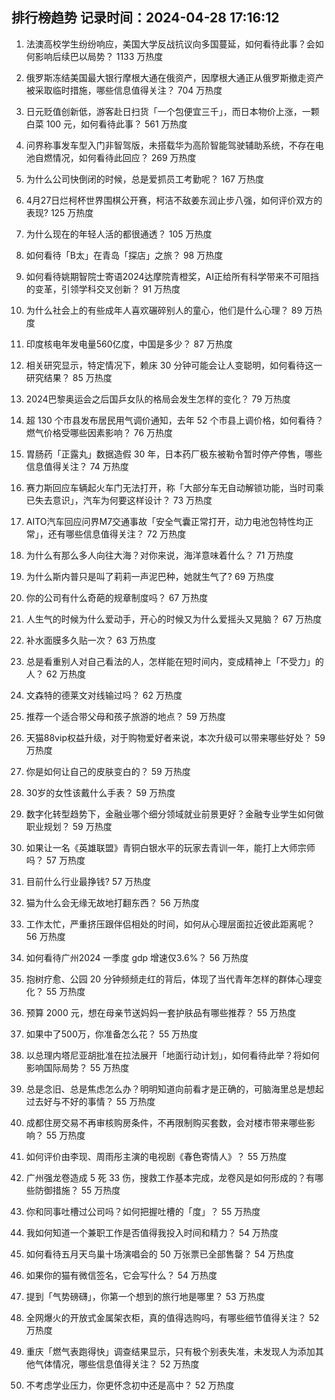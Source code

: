 
## 排行榜趋势 记录时间：2024-04-28 17:16:12
  
  1. 法澳高校学生纷纷响应，美国大学反战抗议向多国蔓延，如何看待此事？会如何影响后续巴以局势？ 1133 万热度
    
  2. 俄罗斯冻结美国最大银行摩根大通在俄资产，因摩根大通正从俄罗斯撤走资产被采取临时措施，哪些信息值得关注？ 704 万热度
    
  3. 日元贬值创新低，游客赴日扫货「一个包便宜三千」，而日本物价上涨，一颗白菜 100 元，如何看待此事？ 561 万热度
    
  4. 问界称事发车型入门非智驾版，未搭载华为高阶智能驾驶辅助系统，不存在电池自燃情况，如何看待此回应？ 269 万热度
    
  5. 为什么公司快倒闭的时候，总是爱抓员工考勤呢？ 167 万热度
    
  6. 4月27日烂柯杯世界围棋公开赛，柯洁不敌姜东润止步八强，如何评价双方的表现? 125 万热度
    
  7. 为什么现在的年轻人活的都很通透？ 105 万热度
    
  8. 如何看待「B太」在青岛「探店」之旅？ 98 万热度
    
  9. 如何看待姚期智院士寄语2024达摩院青橙奖，AI正给所有科学带来不可阻挡的变革，引领学科交叉创新？ 91 万热度
    
  10. 为什么社会上的有些成年人喜欢碾碎别人的童心，他们是什么心理？ 89 万热度
    
  11. 印度核电年发电量560亿度，中国是多少？ 87 万热度
    
  12. 相关研究显示，特定情况下，赖床 30 分钟可能会让人变聪明，如何看待这一研究结果？ 85 万热度
    
  13. 2024巴黎奥运会之后国乒女队的格局会发生怎样的变化？ 79 万热度
    
  14. 超 130 个市县发布居民用气调价通知，去年 52 个市县上调价格，如何看待？燃气价格受哪些因素影响？ 76 万热度
    
  15. 胃肠药「正露丸」数据造假 30 年，日本药厂极东被勒令暂时停产停售，哪些信息值得关注？ 74 万热度
    
  16. 赛力斯回应车辆起火车门无法打开，称「大部分车无自动解锁功能，当时司乘已失去意识」，汽车为何要这样设计？ 73 万热度
    
  17. AITO汽车回应问界M7交通事故「安全气囊正常打开，动力电池包特性均正常」，还有哪些信息值得关注？ 72 万热度
    
  18. 为什么有那么多人向往大海？对你来说，海洋意味着什么？ 71 万热度
    
  19. 为什么斯内普只是叫了莉莉一声泥巴种，她就生气了? 69 万热度
    
  20. 你的公司有什么奇葩的规章制度吗？ 67 万热度
    
  21. 人生气的时候为什么爱动手，开心的时候又为什么爱摇头又晃脑？ 67 万热度
    
  22. 补水面膜多久贴一次？ 63 万热度
    
  23. 总是看重别人对自己看法的人，怎样能在短时间内，变成精神上「不受力」的人？ 62 万热度
    
  24. 文森特的德莱文对线输过吗？ 62 万热度
    
  25. 推荐一个适合带父母和孩子旅游的地点？ 59 万热度
    
  26. 天猫88vip权益升级，对于购物爱好者来说，本次升级可以带来哪些好处？ 59 万热度
    
  27. 你是如何让自己的皮肤变白的？ 59 万热度
    
  28. 30岁的女性该戴什么手表？ 59 万热度
    
  29. 数字化转型趋势下，金融业哪个细分领域就业前景更好？金融专业学生如何做职业规划？ 59 万热度
    
  30. 如果让一名《英雄联盟》青铜白银水平的玩家去青训一年，能打上大师宗师吗？ 57 万热度
    
  31. 目前什么行业最挣钱? 57 万热度
    
  32. 猫为什么会无缘无故地打翻东西？ 56 万热度
    
  33. 工作太忙，严重挤压跟伴侣相处的时间，如何从心理层面拉近彼此距离呢？ 56 万热度
    
  34. 如何看待广州2024 一季度 gdp 增速仅3.6%？ 56 万热度
    
  35. 抱树疗愈、公园 20 分钟频频走红的背后，体现了当代青年怎样的群体心理变化？ 55 万热度
    
  36. 预算 2000 元，想在母亲节送妈妈一套护肤品有哪些推荐？ 55 万热度
    
  37. 如果中了500万，你准备怎么花？ 55 万热度
    
  38. 以总理内塔尼亚胡批准在拉法展开「地面行动计划」，如何看待此举？将如何影响国际局势？ 55 万热度
    
  39. 总是念旧、总是焦虑怎么办？明明知道向前看才是正确的，可脑海里总是想起过去好与不好的事情？ 55 万热度
    
  40. 成都住房交易不再审核购房条件，不再限制购买套数，会对楼市带来哪些影响？ 55 万热度
    
  41. 如何评价由李现、周雨彤主演的电视剧《春色寄情人》？ 55 万热度
    
  42. 广州强龙卷造成 5 死 33 伤，搜救工作基本完成，龙卷风是如何形成的？有哪些防御措施？ 55 万热度
    
  43. 你和同事吐槽过公司吗？如何把握吐槽的「度」？ 55 万热度
    
  44. 我如何知道一个兼职工作是否值得我投入时间和精力？ 54 万热度
    
  45. 如何看待五月天鸟巢十场演唱会的 50 万张票已全部售罄？ 54 万热度
    
  46. 如果你的猫有微信签名，它会写什么？ 54 万热度
    
  47. 提到「气势磅礴」，你第一个想到的旅行地是哪里？ 53 万热度
    
  48. 全网爆火的开放式金属架衣柜，真的值得选购吗，有哪些细节值得关注？ 52 万热度
    
  49. 重庆「燃气表跑得快」调查结果显示，只有极个别表失准，未发现人为添加其他气体情况，哪些信息值得关注？ 52 万热度
    
  50. 不考虑学业压力，你更怀念初中还是高中？ 52 万热度
    